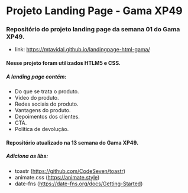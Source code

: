 # Projeto Landing Page - Gama XP49

### Repositório do projeto landing page da semana 01 do Gama XP49.

- link: https://mtavidal.github.io/landingpage-html-gama/ 

#### Nesse projeto foram utilizados HTLM5 e CSS.

##### A landing page contém:
- Do que se trata o produto.
- Vídeo do produto.
- Redes sociais do produto.
- Vantagens do produto.
- Depoimentos dos clientes.
- CTA.
- Política de devolução.

#### Repositório atualizado na 13 semana do Gama XP49.
##### Adiciona as libs:
- toastr (https://github.com/CodeSeven/toastr)
- animate.css (https://animate.style)
- date-fns (https://date-fns.org/docs/Getting-Started)